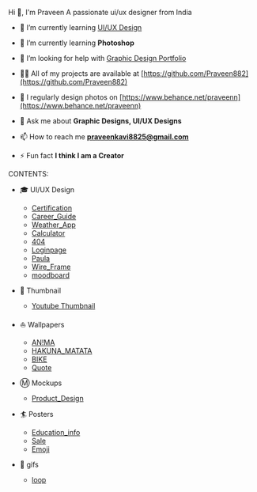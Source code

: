 Hi 👋, I'm Praveen
  A passionate ui/ux designer from India

- 🔭 I’m currently learning [UI/UX Design](https://www.udemy.com/user/praveen-n-125/)

- 🌱 I’m currently learning **Photoshop**

- 🤝 I’m looking for help with [Graphic Design Portfolio](https://github.com/Praveen882/praveen_folio)

- 👨‍💻 All of my projects are available at [https://github.com/Praveen882](https://github.com/Praveen882)

- 📝 I regularly design photos on [https://www.behance.net/praveenn](https://www.behance.net/praveenn)

- 💬 Ask me about **Graphic Designs, UI/UX Designs**

- 📫 How to reach me **praveenkavi8825@gmail.com**

- ⚡ Fun fact **I think I am a Creator**


CONTENTS:

- :mortar_board: UI/UX Design
     - [Certification](https://github.com/Praveen882/FIGMA/commit/006824a5eaffe4e1746b9f7964993b36e6d3d19a#diff-a403cdbc2d9382a55e0c4df66d891496e4c4139084969e25c4887f7b9e38e90b)
     - [Career_Guide](https://www.figma.com/proto/QYCYnR9wqbTZNoPt0m48xd/career_Guide?node-id=0%3A1)
     - [Weather_App](https://www.figma.com/proto/n2aYBmP4hhuoQ8GX2f7xa1/Wheather_App?page-id=14%3A1317&node-id=25%3A2563&viewport=461%2C264%2C0.5&scaling=min-zoom&starting-point-node-id=25%3A2563)
     - [Calculator](https://github.com/Praveen882/FIGMA/commit/915253c5b3453896f347ec00d6dd0cf42925e4e2#diff-f7f725dd08bb1700a789af141bef7ced12c0f1e20e5403f91f392cc7f080c12a)
     - [404](https://github.com/Praveen882/FIGMA/commit/adcccff7dca8e97fbc1200b3303891e7173338c9#diff-5155602bdb3329b0d7a3f6f815a6d6d0b4bdc7265f2baa8919ca21a733bf0a0b)
     - [Loginpage](https://github.com/Praveen882/FIGMA/commit/6542529fa9a4bf98f080cd8e8e48ff3afed8653a#diff-4ecb36f6d631377c63e74185e946520d9d514666cb90d5f91e38695732778d08)
     - [Paula](https://github.com/Praveen882/FIGMA/commit/28e38fcb4ac3187209e4a99fafed1eef0a1d46ea)
     - [Wire_Frame](https://github.com/Praveen882/FIGMA/commit/61a251daa67bff822cf296ea339a4e690c95bf07#diff-fb3fbeab194d9a9e97ac06e6a281ba9e6c851f9c0ecb900709d74f16ab251508)
     - [moodboard](https://github.com/Praveen882/FIGMA/commit/d95a00c046f744f3a6e1b332ff28df2f2c4bae31)
- :iphone: Thumbnail
     - [Youtube Thumbnail](https://github.com/Praveen882/Edit_Photos/commit/29889e811c711fd32dee7926d342322be12ed909#diff-0b28d71528c85da1d7019b44faca3b9da76f0e645c42d7cfe8b142427ad284d6)
- :boat: Wallpapers 
     - [AN!MA](https://github.com/Praveen882/Edit_Photos/commit/1fbb88cdc3e0ea508c5c4654af57ffb327ab3034)
     - [HAKUNA_MATATA](https://github.com/Praveen882/Edit_Photos/commit/b3a04ebfca768d18539905daaade4f24d4a1448f#diff-fdd4bcb6e306b2adc9d63707a03a4b07d1660bfd69a9075390c5440cab21853f)
     - [BIKE](https://github.com/Praveen882/Edit_Photos/commit/9f59e07274cdab9a3ef94c4f213006fdeab3dbd7#diff-c880301db3a6828842a4932309b0f286dd2a39f897c5d43535292beae8cf8638)
     - [Quote](https://github.com/Praveen882/Edit_Photos/commit/c29706ff1138f23c137e541d69897d8cc57a92f9)

- Ⓜ️ Mockups
     - [Product_Design](https://github.com/Praveen882/Edit_Photos/tree/main/PRODUCT__DESIGN)
- :surfer: Posters
     - [Education_info](https://github.com/Praveen882/Edit_Photos/commit/69f6df4397f702da9049ff9ef23ce943771ea54e)
     - [Sale](https://github.com/Praveen882/Edit_Photos/commit/39eedbc017be9e052dcd8152e2ff3297de9eafe8)
     - [Emoji](https://github.com/Praveen882/Edit_Photos/commit/90c1bda6f6a4d7c27a4de3abaea7b43dd2693dca)
    
- :arrows_counterclockwise: gifs
     - [loop](https://github.com/Praveen882/Edit_Photos/commit/519140949422d45b38c01b7fcd6185cacd96f9c3#diff-df4476b23f110ba67be27c996ccd8f731f1095a241e38fd5b8ba8fcccb10a445)
